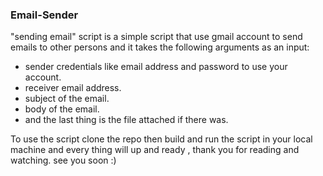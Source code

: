 ### Email-Sender

"sending email" script is a simple script that use gmail account to send emails to other persons and it takes the following arguments as an input:


* sender credentials like email address and password to use your account.
* receiver email address.
* subject of the email.
* body of the email.
* and the last thing is the file attached if there was.



To use the script clone the repo then build and run the script in your local machine and every thing will up and ready , thank you for reading and watching.
see you soon :)


